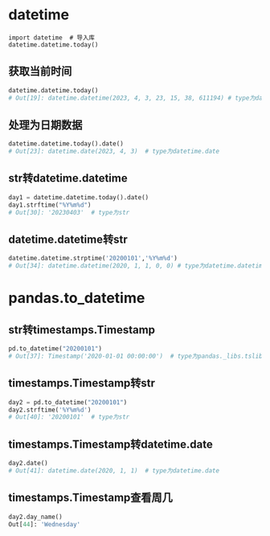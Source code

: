 # datetime

```
import datetime  # 导入库
datetime.datetime.today() 
```

## 获取当前时间

```python
datetime.datetime.today() 
# Out[19]: datetime.datetime(2023, 4, 3, 23, 15, 38, 611194) # type为datetime.datetime
```

## 处理为日期数据

```python
datetime.datetime.today().date()
# Out[23]: datetime.date(2023, 4, 3)  # type为datetime.date
```

## str转datetime.datetime

```python
day1 = datetime.datetime.today().date()
day1.strftime("%Y%m%d")
# Out[30]: '20230403'  # type为str
```

## datetime.datetime转str

```python
datetime.datetime.strptime('20200101','%Y%m%d')
# Out[34]: datetime.datetime(2020, 1, 1, 0, 0) # type为datetime.datetime
```

# pandas.to_datetime

## str转timestamps.Timestamp

```python
pd.to_datetime("20200101")
# Out[37]: Timestamp('2020-01-01 00:00:00')  # type为pandas._libs.tslibs.timestamps.Timestamp
```

## timestamps.Timestamp转str

```python
day2 = pd.to_datetime("20200101")
day2.strftime('%Y%m%d')
# Out[40]: '20200101'  # type为str
```

## timestamps.Timestamp转datetime.date

```python
day2.date()
# Out[41]: datetime.date(2020, 1, 1)  # type为datetime.date
```

## timestamps.Timestamp查看周几

```python
day2.day_name()
Out[44]: 'Wednesday'
```

